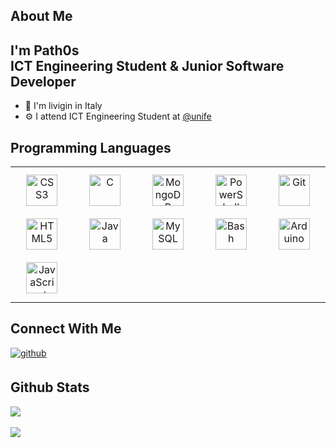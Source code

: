 ## About Me 
<div align="left">
  <h2><b>I'm Path0s<br/>ICT Engineering Student & Junior Software Developer</b/h2>
</div>
  
- 🍕 I'm livigin in Italy  
- ⚙️ I attend ICT Engineering Student at [@unife](https://www.unife.it/it)

## Programming Languages  
<table border=0>
  <tr>
    <td valign="top" width="20%">
      <div align="center">   
        <a href="https://www.w3schools.com/css/" target="_blank"><img style="margin: 10px" 
        src="https://profilinator.rishav.dev/skills-assets/css3-original-wordmark.svg" alt="CSS3" height="50" /></a>  
        <a href="https://en.wikipedia.org/wiki/HTML5" target="_blank"><img style="margin: 10px" 
        src="https://profilinator.rishav.dev/skills-assets/html5-original-wordmark.svg" alt="HTML5" height="50" /></a>  
        <a href="https://www.javascript.com/" target="_blank"><img style="margin: 10px" 
        src="https://profilinator.rishav.dev/skills-assets/javascript-original.svg" alt="JavaScript" height="50" /></a>
    </div>
  </td>
   
  <td valign="top" width="20%">
   <div align="center">  
     <a href="https://www.cprogramming.com/" target="_blank"><img style="margin: 10px" 
     src="https://profilinator.rishav.dev/skills-assets/c-original.svg" alt="C" height="50" /></a>  
     <a href="https://www.java.com/" target="_blank"><img style="margin: 10px" 
     src="https://profilinator.rishav.dev/skills-assets/java-original-wordmark.svg" alt="Java" height="50" /></a>
    </div>
  </td>

  <td valign="top" width="20%">
    <div align="center">  
      <a href="https://www.mongodb.com/" target="_blank"><img style="margin: 10px" 
      src="https://profilinator.rishav.dev/skills-assets/mongodb-original-wordmark.svg" alt="MongoDB" height="50" /></a>  
      <a href="https://www.mysql.com/" target="_blank"><img style="margin: 10px" 
      src="https://profilinator.rishav.dev/skills-assets/mysql-original-wordmark.svg" alt="MySQL" height="50" /></a>    
    </div>
  </td>
    
  <td valign="top" width="20%">
    <div align="center">  
      <a href="https://docs.microsoft.com/en-us/powershell/" target="_blank"><img style="margin: 10px" 
      src="https://profilinator.rishav.dev/skills-assets/powershell.png" alt="PowerShell" height="50" /></a>  
      <a href="https://www.gnu.org/software/bash/" target="_blank"><img style="margin: 10px" 
      src="https://profilinator.rishav.dev/skills-assets/gnu_bash-icon.svg" alt="Bash" height="50" /></a>  
    </div>
  </td>

  <td valign="top" width="20%">
    <div align="center">  
      <a href="https://github.com/" target="_blank"><img style="margin: 10px" 
      src="https://profilinator.rishav.dev/skills-assets/git-scm-icon.svg" alt="Git" height="50" /></a>
      <a href="https://www.arduino.cc/" target="_blank"><img style="margin: 10px" 
      src="https://profilinator.rishav.dev/skills-assets/arduino.png" alt="Arduino" height="50" /></a>  
    </div>
  </td>

</tr>
</table>  

## Connect With Me  
<div align="left">
<a href="https://github.com/path0s" target="_blank">
  <img src=https://img.shields.io/badge/github-%2324292e.svg?&style=for-the-badge&logo=github&logoColor=white alt=github style="margin-bottom: 5px;" />
</a>  
</div>  

## Github Stats  
<div align="left">
  <img src="https://github-readme-stats.vercel.app/api/top-langs/?username=path0s&hide_border=true&layout=compact" align="center"/>
</div>  

<br/>

<div align="left">
  <img src="https://komarev.com/ghpvc/?username=path0s&&style=flat-square"/>
</div>
